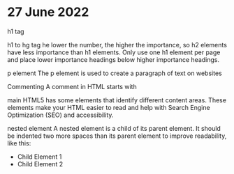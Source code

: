 # 27 June 2022

h1 tag

h1 to hg tag
he lower the number, the higher the importance, so h2 elements have less importance than h1 elements. Only use one h1 element per page and place lower importance headings below higher importance headings.

p element
The p element is used to create a paragraph of text on websites

Commenting
A comment in HTML starts with <!--, contains any number of lines of text, and ends with -->

main
HTML5 has some elements that identify different content areas. These elements make your HTML easier to read and help with Search Engine Optimization (SEO) and accessibility.

nested element
 A nested element is a child of its parent element. It should be indented two more spaces than its parent element to improve readability, like this:

<ul> 
  <li> Child Element 1 </li>
  <li> Child Element 2 </li>
</ul>